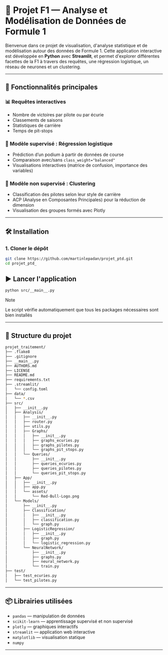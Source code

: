 # 🏁 Projet F1 — Analyse et Modélisation de Données de Formule 1

Bienvenue dans ce projet de visualisation, d'analyse statistique et de modélisation autour des données de Formule 1. Cette application interactive est développée en **Python** avec **Streamlit**, et permet d'explorer différentes facettes de la F1 à travers des requêtes, une régression logistique, un réseau de neurones et un clustering.

---

## 🚀 Fonctionnalités principales

### 📊 Requêtes interactives
- Nombre de victoires par pilote ou par écurie
- Classements de saisons
- Statistiques de carrière
- Temps de pit-stops

### 🤖 Modèle supervisé : Régression logistique
- Prédiction d’un podium à partir de données de course
- Comparaison avec/sans `class_weight="balanced"`
- Visualisations interactives (matrice de confusion, importance des variables)

### 🧠 Modèle non supervisé : Clustering
- Classification des pilotes selon leur style de carrière
- ACP (Analyse en Composantes Principales) pour la réduction de dimension
- Visualisation des groupes formés avec Plotly

---

## 🛠️ Installation

### 1. Cloner le dépôt

```bash
git clone https://github.com/martinlepadan/projet_ptd.git
cd projet_ptd_
```

## ▶️ Lancer l'application

```bash
python src/__main__.py
```
> [!NOTE]
> Le script vérifie automatiquement que tous les packages nécessaires sont bien installés

---

## 📁 Structure du projet

```bash
projet_traitement/
├── .flake8
├── .gitignore
├── __main__.py
├── AUTHORS.md
├── LICENSE
├── README.md
├── requirements.txt
├── .streamlit/
│   └── config.toml
├── data/
│   └── *.csv
├── src/
│   ├── __init__.py
│   ├── Analysis/
│   │   ├── __init__.py
│   │   ├── router.py
│   │   ├── utils.py
│   │   ├── Graphs/
│   │   │   ├── __init__.py
│   │   │   ├── graphs_ecuries.py
│   │   │   ├── graphs_pilotes.py
│   │   │   └── graphs_pit_stops.py
│   │   └── Queries/
│   │       ├── __init__.py
│   │       ├── queries_ecuries.py
│   │       ├── queries_pilotes.py
│   │       └── queries_pit_stops.py
│   ├── App/
│   │   ├── __init__.py
│   │   ├── app.py
│   │   └── assets/
│   │       └── Red-Bull-Logo.png
│   └── Models/
│       ├── __init__.py
│       ├── Classification/
│       │   ├── __init__.py
│       │   ├── classification.py
│       │   └── graph.py
│       ├── LogisticRegression/
│       │   ├── __init__.py
│       │   ├── graph.py
│       │   └── logistic_regression.py
│       └── NeuralNetwork/
│           ├── __init__.py
│           ├── graphs.py
│           ├── neural_network.py
│           └── train.py
├── test/
│   ├── test_ecuries.py
│   └── test_pilotes.py

```

---

## 📦 Librairies utilisées

- `pandas` — manipulation de données
- `scikit-learn` — apprentissage supervisé et non supervisé
- `plotly` — graphiques interactifs
- `streamlit` — application web interactive
- `matplotlib`  — visualisation statique
- `numpy`

---
